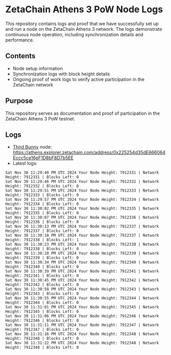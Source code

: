 # ZetaChain Athens 3 PoW Node Logs
This repository contains logs and proof that we have successfully set up and run a node on the ZetaChain Athens 3 network. The logs demonstrate continuous node operation, including synchronization details and performance.

## Contents
- Node setup information
- Synchronization logs with block height details
- Ongoing proof of work logs to verify active participation in the ZetaChain network

## Purpose
This repository serves as documentation and proof of participation in the ZetaChain Athens 3 PoW testnet.

## Logs

- [Third Bunny](https://thirdbunny.xyz/) node: https://athens.explorer.zetachain.com/address/0x225254d35dE666064Eccc5ce16eF1D8bF8D7b5EE
- Latest logs:
```
Sat Nov 30 11:29:40 PM UTC 2024 Your Node Height: 7912331 | Network Height: 7912331 | Blocks Left: 0
Sat Nov 30 11:29:46 PM UTC 2024 Your Node Height: 7912332 | Network Height: 7912332 | Blocks Left: 0
Sat Nov 30 11:29:51 PM UTC 2024 Your Node Height: 7912333 | Network Height: 7912333 | Blocks Left: 0
Sat Nov 30 11:29:57 PM UTC 2024 Your Node Height: 7912334 | Network Height: 7912334 | Blocks Left: 0
Sat Nov 30 11:30:02 PM UTC 2024 Your Node Height: 7912335 | Network Height: 7912335 | Blocks Left: 0
Sat Nov 30 11:30:07 PM UTC 2024 Your Node Height: 7912336 | Network Height: 7912336 | Blocks Left: 0
Sat Nov 30 11:30:13 PM UTC 2024 Your Node Height: 7912337 | Network Height: 7912337 | Blocks Left: 0
Sat Nov 30 11:30:18 PM UTC 2024 Your Node Height: 7912337 | Network Height: 7912338 | Blocks Left: 1
Sat Nov 30 11:30:23 PM UTC 2024 Your Node Height: 7912338 | Network Height: 7912338 | Blocks Left: 0
Sat Nov 30 11:30:28 PM UTC 2024 Your Node Height: 7912339 | Network Height: 7912339 | Blocks Left: 0
Sat Nov 30 11:30:34 PM UTC 2024 Your Node Height: 7912340 | Network Height: 7912340 | Blocks Left: 0
Sat Nov 30 11:30:39 PM UTC 2024 Your Node Height: 7912341 | Network Height: 7912341 | Blocks Left: 0
Sat Nov 30 11:30:45 PM UTC 2024 Your Node Height: 7912342 | Network Height: 7912342 | Blocks Left: 0
Sat Nov 30 11:30:50 PM UTC 2024 Your Node Height: 7912343 | Network Height: 7912343 | Blocks Left: 0
Sat Nov 30 11:30:55 PM UTC 2024 Your Node Height: 7912344 | Network Height: 7912344 | Blocks Left: 0
Sat Nov 30 11:31:01 PM UTC 2024 Your Node Height: 7912345 | Network Height: 7912345 | Blocks Left: 0
Sat Nov 30 11:31:06 PM UTC 2024 Your Node Height: 7912346 | Network Height: 7912346 | Blocks Left: 0
Sat Nov 30 11:31:11 PM UTC 2024 Your Node Height: 7912347 | Network Height: 7912347 | Blocks Left: 0
Sat Nov 30 11:31:16 PM UTC 2024 Your Node Height: 7912348 | Network Height: 7912348 | Blocks Left: 0
Sat Nov 30 11:31:22 PM UTC 2024 Your Node Height: 7912348 | Network Height: 7912348 | Blocks Left: 0
```
